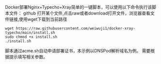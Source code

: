 Docker部署Nginx+Typecho+Xray简单的一键脚本，可以使用以下命令执行该脚本文件：
github 打开某个文件,点击raw或者download打开文件，浏览器查看文件链接,使用wget下载到当前路径

```
wget https://raw.githubusercontent.com/weiwuji1/docker-xray-typecho/main/install.sh
sudo chmod +x install.sh
./install.sh
```
脚本通过acme.sh自动申请部署证书，本示例以DNSPod解析域名为例。
需要根据提示填写相关参数。
